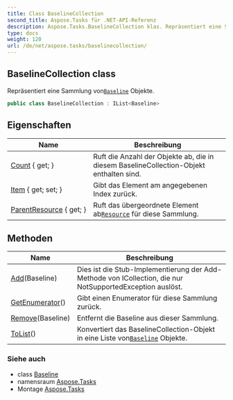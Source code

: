 ```yaml
---
title: Class BaselineCollection
second_title: Aspose.Tasks für .NET-API-Referenz
description: Aspose.Tasks.BaselineCollection klas. Repräsentiert eine Sammlung vonBaseline Objekte.
type: docs
weight: 120
url: /de/net/aspose.tasks/baselinecollection/
---
```

## BaselineCollection class

Repräsentiert eine Sammlung von[`Baseline`](../baseline/) Objekte.

```csharp
public class BaselineCollection : IList<Baseline>
```

## Eigenschaften

| Name | Beschreibung |
| --- | --- |
| [Count](../../aspose.tasks/baselinecollection/count/) { get; } | Ruft die Anzahl der Objekte ab, die in diesem BaselineCollection-Objekt enthalten sind. |
| [Item](../../aspose.tasks/baselinecollection/item/) { get; set; } | Gibt das Element am angegebenen Index zurück. |
| [ParentResource](../../aspose.tasks/baselinecollection/parentresource/) { get; } | Ruft das übergeordnete Element ab[`Resource`](../resource/) für diese Sammlung. |

## Methoden

| Name | Beschreibung |
| --- | --- |
| [Add](../../aspose.tasks/baselinecollection/add/)(Baseline) | Dies ist die Stub-Implementierung der Add-Methode von ICollection, die nur NotSupportedException auslöst. |
| [GetEnumerator](../../aspose.tasks/baselinecollection/getenumerator/)() | Gibt einen Enumerator für diese Sammlung zurück. |
| [Remove](../../aspose.tasks/baselinecollection/remove/)(Baseline) | Entfernt die Baseline aus dieser Sammlung. |
| [ToList](../../aspose.tasks/baselinecollection/tolist/)() | Konvertiert das BaselineCollection-Objekt in eine Liste von[`Baseline`](../baseline/) Objekte. |

### Siehe auch

* class [Baseline](../baseline/)
* namensraum [Aspose.Tasks](../../aspose.tasks/)
* Montage [Aspose.Tasks](../../)


